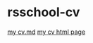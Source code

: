 # rsschool-cv
[my cv.md](https://SavitskiDenis.github.io/rsschool-cv/cv)
[my cv html page](https://SavitskiDenis.github.io/rsschool-cv/)